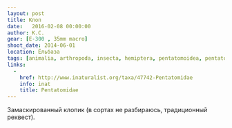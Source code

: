 ```yaml
---
layout: post
title: Клоп
date:   2016-02-08 00:00:00
author: К.С.
gear: [E-300 , 35mm macro]
shoot_date: 2014-06-01
location: Ёльбаза
tags: [animalia, arthropoda, insecta, hemiptera, pentatomoidea, pentatomidae]
links:
  -
    href: http://www.inaturalist.org/taxa/47742-Pentatomidae
    info: inat
    title: Pentatomidae
---
```


Замаскированный клопик (в сортах не разбираюсь, традиционный реквест).
